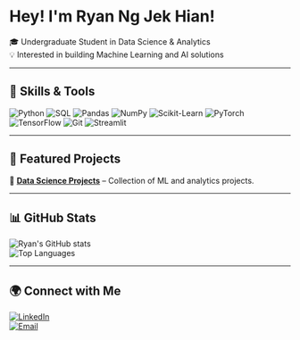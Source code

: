 # Hey! I'm Ryan Ng Jek Hian!

🎓 Undergraduate Student in Data Science & Analytics  
💡 Interested in building Machine Learning and AI solutions

---

## 🚀 Skills & Tools

![Python](https://img.shields.io/badge/Python-3776AB?style=for-the-badge&logo=python&logoColor=white)
![SQL](https://img.shields.io/badge/SQL-003B57?style=for-the-badge&logo=postgresql&logoColor=white)
![Pandas](https://img.shields.io/badge/Pandas-150458?style=for-the-badge&logo=pandas&logoColor=white)
![NumPy](https://img.shields.io/badge/NumPy-013243?style=for-the-badge&logo=numpy&logoColor=white)
![Scikit-Learn](https://img.shields.io/badge/Scikit--Learn-F7931E?style=for-the-badge&logo=scikit-learn&logoColor=white)
![PyTorch](https://img.shields.io/badge/PyTorch-EE4C2C?style=for-the-badge&logo=pytorch&logoColor=white)
![TensorFlow](https://img.shields.io/badge/TensorFlow-FF6F00?style=for-the-badge&logo=tensorflow&logoColor=white)
![Git](https://img.shields.io/badge/Git-F05032?style=for-the-badge&logo=git&logoColor=white)
![Streamlit](https://img.shields.io/badge/Streamlit-FF4B4B?style=for-the-badge&logo=streamlit&logoColor=white)

---

## 📌 Featured Projects

🔹 [**Data Science Projects**](https://github.com/ryanjek/Data-Science-Projects) – Collection of ML and analytics projects.  

---

## 📊 GitHub Stats

![Ryan's GitHub stats](https://github-readme-stats.vercel.app/api?username=ryanjek&show_icons=true&theme=tokyonight)  
![Top Languages](https://github-readme-stats.vercel.app/api/top-langs/?username=ryanjek&layout=compact&theme=tokyonight)

---

## 🌍 Connect with Me

[![LinkedIn](https://img.shields.io/badge/LinkedIn-0A66C2?style=for-the-badge&logo=linkedin&logoColor=white)](www.linkedin.com/in/ryan-ng-jek-hian)  
[![Email](https://img.shields.io/badge/Email-D14836?style=for-the-badge&logo=gmail&logoColor=white)](mailto:ryanngjekhian@gmail.com)  

